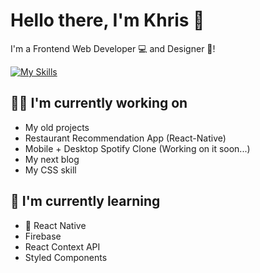# Hello there, I'm Khris 👋
I'm a Frontend Web Developer 💻 and Designer 🎨!

[![My Skills](https://skills.thijs.gg/icons?i=js,html,css,react,redux,nextjs,vite,vscode)](https://skills.thijs.gg)

## 👩‍💻 I'm currently working on

- My old projects
- Restaurant Recommendation App (React-Native)
- Mobile + Desktop Spotify Clone (Working on it soon...)
- My next blog
- My CSS skill

## 🧠 I'm currently learning

- 📱 React Native
- Firebase
- React Context API
- Styled Components 
